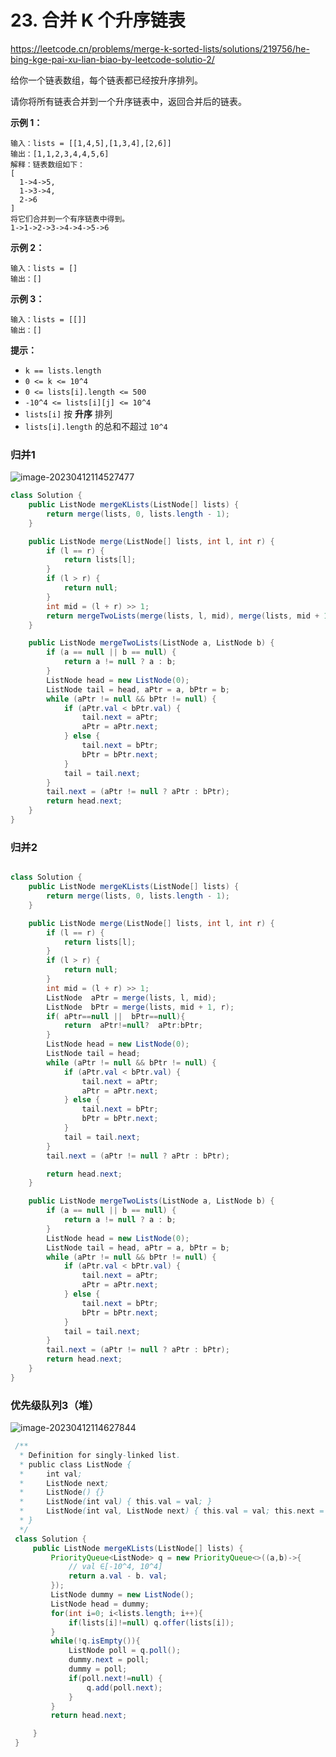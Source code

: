 # 23. 合并 K 个升序链表

https://leetcode.cn/problems/merge-k-sorted-lists/solutions/219756/he-bing-kge-pai-xu-lian-biao-by-leetcode-solutio-2/

给你一个链表数组，每个链表都已经按升序排列。

请你将所有链表合并到一个升序链表中，返回合并后的链表。

**示例 1：**

```
输入：lists = [[1,4,5],[1,3,4],[2,6]]
输出：[1,1,2,3,4,4,5,6]
解释：链表数组如下：
[
  1->4->5,
  1->3->4,
  2->6
]
将它们合并到一个有序链表中得到。
1->1->2->3->4->4->5->6

```

**示例 2：**

```
输入：lists = []
输出：[]

```

**示例 3：**

```
输入：lists = [[]]
输出：[]

```

**提示：**

-   `k == lists.length`
-   `0 <= k <= 10^4`
-   `0 <= lists[i].length <= 500`
-   `-10^4 <= lists[i][j] <= 10^4`
-   `lists[i]` 按 **升序** 排列
-   `lists[i].length` 的总和不超过 `10^4`

### 归并1

![image-20230412114527477](../../../../../../../../../../../AppData/Roaming/Typora/typora-user-images/image-20230412114527477.png)

```java
class Solution {
    public ListNode mergeKLists(ListNode[] lists) {
        return merge(lists, 0, lists.length - 1);
    }

    public ListNode merge(ListNode[] lists, int l, int r) {
        if (l == r) {
            return lists[l];
        }
        if (l > r) {
            return null;
        }
        int mid = (l + r) >> 1;
        return mergeTwoLists(merge(lists, l, mid), merge(lists, mid + 1, r));
    }

    public ListNode mergeTwoLists(ListNode a, ListNode b) {
        if (a == null || b == null) {
            return a != null ? a : b;
        }
        ListNode head = new ListNode(0);
        ListNode tail = head, aPtr = a, bPtr = b;
        while (aPtr != null && bPtr != null) {
            if (aPtr.val < bPtr.val) {
                tail.next = aPtr;
                aPtr = aPtr.next;
            } else {
                tail.next = bPtr;
                bPtr = bPtr.next;
            }
            tail = tail.next;
        }
        tail.next = (aPtr != null ? aPtr : bPtr);
        return head.next;
    }
}
```
### 归并2

```java

class Solution {
    public ListNode mergeKLists(ListNode[] lists) {
        return merge(lists, 0, lists.length - 1);
    }

    public ListNode merge(ListNode[] lists, int l, int r) {
        if (l == r) {
            return lists[l];
        }
        if (l > r) {
            return null;
        }
        int mid = (l + r) >> 1;
        ListNode  aPtr = merge(lists, l, mid);
        ListNode  bPtr = merge(lists, mid + 1, r);
        if( aPtr==null ||  bPtr==null){
            return  aPtr!=null?  aPtr:bPtr;
        }
        ListNode head = new ListNode(0);
        ListNode tail = head;
        while (aPtr != null && bPtr != null) {
            if (aPtr.val < bPtr.val) {
                tail.next = aPtr;
                aPtr = aPtr.next;
            } else {
                tail.next = bPtr;
                bPtr = bPtr.next;
            }
            tail = tail.next;
        }
        tail.next = (aPtr != null ? aPtr : bPtr);

        return head.next;
    }

    public ListNode mergeTwoLists(ListNode a, ListNode b) {
        if (a == null || b == null) {
            return a != null ? a : b;
        }
        ListNode head = new ListNode(0);
        ListNode tail = head, aPtr = a, bPtr = b;
        while (aPtr != null && bPtr != null) {
            if (aPtr.val < bPtr.val) {
                tail.next = aPtr;
                aPtr = aPtr.next;
            } else {
                tail.next = bPtr;
                bPtr = bPtr.next;
            }
            tail = tail.next;
        }
        tail.next = (aPtr != null ? aPtr : bPtr);
        return head.next;
    }
}

```

### 优先级队列3（堆）

![image-20230412114627844](../../../../../../../../../../../AppData/Roaming/Typora/typora-user-images/image-20230412114627844.png)

```java
 /**
  * Definition for singly-linked list.
  * public class ListNode {
  *     int val;
  *     ListNode next;
  *     ListNode() {}
  *     ListNode(int val) { this.val = val; }
  *     ListNode(int val, ListNode next) { this.val = val; this.next = next; }
  * }
  */
 class Solution {
     public ListNode mergeKLists(ListNode[] lists) {
         PriorityQueue<ListNode> q = new PriorityQueue<>((a,b)->{
             // val ∈[-10^4, 10^4]
             return a.val - b. val;
         });
         ListNode dummy = new ListNode();
         ListNode head = dummy;
         for(int i=0; i<lists.length; i++){
             if(lists[i]!=null) q.offer(lists[i]);
         }
         while(!q.isEmpty()){
             ListNode poll = q.poll();
             dummy.next = poll;
             dummy = poll;
             if(poll.next!=null) {
                 q.add(poll.next);
             }
         }
         return head.next;

     }
 }

```